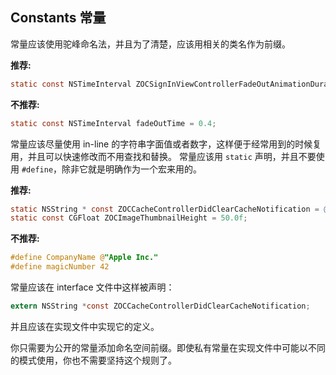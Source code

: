 ## Constants 常量

常量应该使用驼峰命名法，并且为了清楚，应该用相关的类名作为前缀。

**推荐:**
```objective-c
static const NSTimeInterval ZOCSignInViewControllerFadeOutAnimationDuration = 0.4;
```

**不推荐:**
```objective-c
static const NSTimeInterval fadeOutTime = 0.4;
```

常量应该尽量使用 in-line 的字符串字面值或者数字，这样便于经常用到的时候复用，并且可以快速修改而不用查找和替换。 常量应该用 `static` 声明，并且不要使用 `#define`，除非它就是明确作为一个宏来用的。

**推荐:**
```objective-c
static NSString * const ZOCCacheControllerDidClearCacheNotification = @"ZOCCacheControllerDidClearCacheNotification";
static const CGFloat ZOCImageThumbnailHeight = 50.0f;
```

**不推荐:**

```objective-c
#define CompanyName @"Apple Inc."
#define magicNumber 42
```

常量应该在 interface 文件中这样被声明：

```objective-c
extern NSString *const ZOCCacheControllerDidClearCacheNotification;
```

并且应该在实现文件中实现它的定义。

你只需要为公开的常量添加命名空间前缀。即使私有常量在实现文件中可能以不同的模式使用，你也不需要坚持这个规则了。
